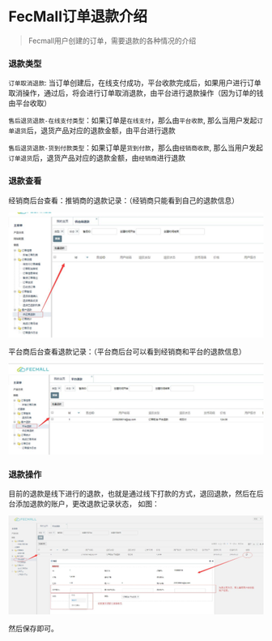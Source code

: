 FecMall订单退款介绍
================


> Fecmall用户创建的订单，需要退款的各种情况的介绍


### 退款类型

`订单取消退款`: 当订单创建后，在线支付成功，平台收款完成后，如果用户进行订单
取消操作，通过后，将会进行订单取消退款，由平台进行退款操作（因为订单的钱由平台收取）

`售后退货退款-在线支付类型`：如果订单是`在线支付`，那么由`平台收款`, 
那么当用户发起`订单退货`后，退货产品对应的退款金额，由平台进行退款

`售后退货退款-货到付款类型`：如果订单是`货到付款`，那么由`经销商收款`, 
那么当用户发起`订单退货`后，退货产品对应的退款金额，由`经销商`进行退款


### 退款查看

经销商后台查看：推销商的退款记录：（经销商只能看到自己的退款信息）

![xx](images/z11.jpg)

平台商后台查看退款记录：（平台商后台可以看到经销商和平台的退款信息）

![xx](images/z12.jpg)




### 退款操作

目前的退款是线下进行的退款，也就是通过线下打款的方式，退回退款，然后在后台添加退款的账户，更改退款记录状态，
如图：

![xx](images/z13.jpg)


然后保存即可。




